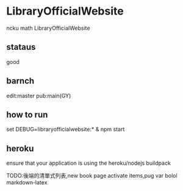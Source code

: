 # LibraryOfficialWebsite

ncku math LibraryOfficialWebsite

## stataus

good

## barnch

edit:master
pub:main(GY)

## how to run 

set DEBUG=libraryofficialwebsite:* & npm start

## heroku

ensure that your application is using the heroku/nodejs buildpack

TODO:後端的清單式列表,new book page activate items,pug var bolol markdown-latex